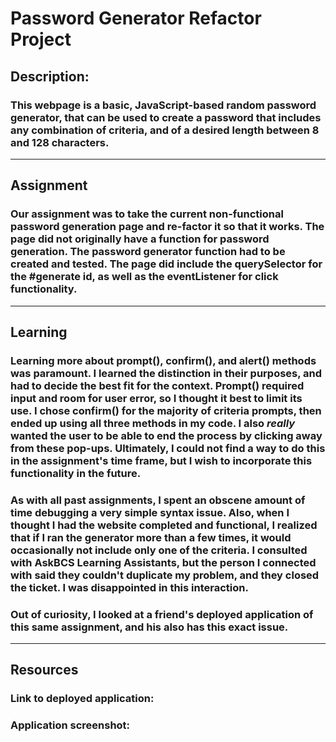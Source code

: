 # Password Generator Refactor Project

## Description:

### This webpage is a basic, JavaScript-based random password generator, that can be used to create a password that includes any combination of criteria, and of a desired length between 8 and 128 characters.
--------------------------------------------------------------
## Assignment

### Our assignment was to take the current non-functional password generation page and re-factor it so that it works. The page did not originally have a function for password generation. The password generator function had to be created and tested. The page did include the querySelector for the #generate id, as well as the eventListener for click functionality.  
--------------------------------------------------
## Learning 

### Learning more about prompt(), confirm(), and alert() methods was paramount. I learned the distinction in their purposes, and had to decide the best fit for the context. Prompt() required input and room for user error, so I thought it best to limit its use. I chose confirm() for the majority of criteria prompts, then ended up using all three methods in my code. I also *really* wanted the user to be able to end the process by clicking away from these pop-ups. Ultimately, I could not find a way to do this in the assignment's time frame, but I wish to incorporate this functionality in the future.

### As with all past assignments, I spent an obscene amount of time debugging a very simple syntax issue. Also, when I thought I had the website completed and functional, I realized that if I ran the generator more than a few times, it would occasionally not include only one of the criteria. I consulted with AskBCS Learning Assistants, but the person I connected with said they couldn't duplicate my problem, and they closed the ticket. I was disappointed in this interaction.

### Out of curiosity, I looked at a friend's deployed application of this same assignment, and his also has this exact issue.
---------------------------------------------------------
## Resources

### Link to deployed application:

### Application screenshot:


